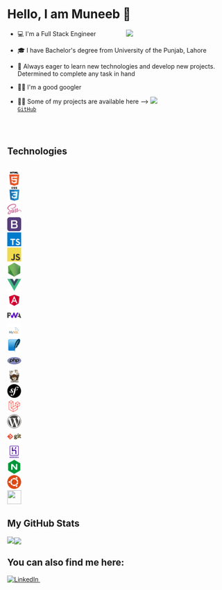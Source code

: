 # Hello, I am Muneeb 🖖


<img align='right' src="https://media.giphy.com/media/USV0ym3bVWQJJmNu3N/giphy.gif" width="230">

- 💻 I'm a Full Stack Engineer

- 🎓 I have Bachelor's degree from University of the Punjab, Lahore

- 🌱 Always eager to learn new technologies and develop new projects. Determined to complete any task in hand

- 🕵️‍♂️ I'm a good googler

- 👨‍💻 Some of my projects are available here --> <code><a href="https://github.com/MuneebKhan1996" title="GitHub Profile"><img width="22" src="https://b.thumbs.redditmedia.com/AltCa25flSy96k0VDTcXUseNPu25FWaInEl1LOvkbqs.png"> GitHub</a></code>
[](https://github.com/MuneebKhan1996)

<br><br>

## Technologies
 
<p align="left">
<code>
<img height="32" width="32" src="https://raw.githubusercontent.com/github/explore/master/topics/html/html.png" />
<img height="32" width="32" src="https://raw.githubusercontent.com/github/explore/master/topics/css/css.png" />
<img height="32" width="32" src="https://raw.githubusercontent.com/github/explore/master/topics/sass/sass.png" />
<img height="32" width="32" src="https://raw.githubusercontent.com/github/explore/master/topics/bootstrap/bootstrap.png" />
<img height="32" width="32" src="https://raw.githubusercontent.com/github/explore/master/topics/typescript/typescript.png" />
<img height="32" width="32" src="https://raw.githubusercontent.com/github/explore/master/topics/javascript/javascript.png" />
<img height="32" width="32" src="https://raw.githubusercontent.com/github/explore/master/topics/nodejs/nodejs.png" />
<img height="32" width="32" src="https://raw.githubusercontent.com/github/explore/master/topics/vue/vue.png" />
<img height="32" width="32" src="https://raw.githubusercontent.com/github/explore/master/topics/angular/angular.png" />
<img height="32" width="32" src="https://raw.githubusercontent.com/github/explore/master/topics/pwa/pwa.png" />
<img height="32" width="32" src="https://raw.githubusercontent.com/github/explore/master/topics/mysql/mysql.png" />
<img height="32" width="32" src="https://raw.githubusercontent.com/github/explore/master/topics/sqlite/sqlite.png" />
<img height="32" width="32" src="https://raw.githubusercontent.com/github/explore/master/topics/php/php.png" />
<img height="32" width="32" src="https://raw.githubusercontent.com/github/explore/master/topics/composer/composer.png" />
<img height="32" width="32" src="https://raw.githubusercontent.com/github/explore/master/topics/symfony/symfony.png" />
<img height="32" width="32" src="https://raw.githubusercontent.com/github/explore/master/topics/laravel/laravel.png" />
<img height="32" width="32" src="https://raw.githubusercontent.com/github/explore/master/topics/wordpress/wordpress.png" />
<img height="32" width="32" src="https://raw.githubusercontent.com/github/explore/master/topics/git/git.png" />
<img height="32" width="32" src="https://raw.githubusercontent.com/github/explore/master/topics/heroku/heroku.png" />
<img height="32" width="32" src="https://raw.githubusercontent.com/github/explore/master/topics/nginx/nginx.png" />
<img height="32" width="32" src="https://raw.githubusercontent.com/github/explore/master/topics/ubuntu/ubuntu.png" />
<img height="32" width="32" src="https://avatars3.githubusercontent.com/u/10251060?s=200&v=4" />
</code>
</p>


## My GitHub Stats

<img align="left" src="https://github-readme-stats.vercel.app/api/top-langs/?username=MuneebKhan1996&theme=gotham" />
<img align="center" src="https://github-readme-stats.vercel.app/api?username=MuneebKhan1996&show_icons=true&hide=contribs,issues&theme=gotham" />

## You can also find me here:  

<p>
    <a href="https://www.linkedin.com/in/muneeb-khan-31b721121/"><img src="https://img2.gratispng.com/20171202/f59/linkedin-download-png-5a22d420d16602.1978549215122319688577.jpg" width="30px" alt="LinkedIn">     </a> &nbsp; &nbsp;
</p>
